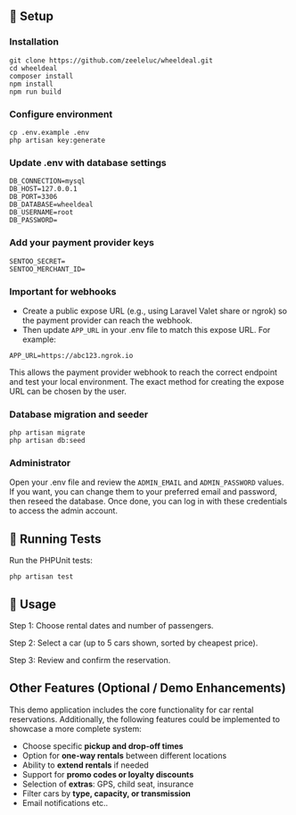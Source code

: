 ## 🚀 Setup

### Installation
```
git clone https://github.com/zeeleluc/wheeldeal.git
cd wheeldeal
composer install
npm install
npm run build
```

### Configure environment
```
cp .env.example .env
php artisan key:generate
```

### Update .env with database settings
```
DB_CONNECTION=mysql
DB_HOST=127.0.0.1
DB_PORT=3306
DB_DATABASE=wheeldeal
DB_USERNAME=root
DB_PASSWORD=
```

### Add your payment provider keys
```
SENTOO_SECRET=
SENTOO_MERCHANT_ID=
```

### Important for webhooks

- Create a public expose URL (e.g., using Laravel Valet share or ngrok) so the payment provider can reach the webhook.
- Then update `APP_URL` in your .env file to match this expose URL. For example:
```text
APP_URL=https://abc123.ngrok.io
```
This allows the payment provider webhook to reach the correct endpoint and test your local environment. The exact method for creating the expose URL can be chosen by the user.

### Database migration and seeder
```
php artisan migrate
php artisan db:seed
```

### Administrator
Open your .env file and review the `ADMIN_EMAIL` and `ADMIN_PASSWORD` values. If you want, you can change them to your preferred email and password, then reseed the database. Once done, you can log in with these credentials to access the admin account.

## 🧪 Running Tests

Run the PHPUnit tests:
```
php artisan test
```

## 📱 Usage

Step 1: Choose rental dates and number of passengers.

Step 2: Select a car (up to 5 cars shown, sorted by cheapest price).

Step 3: Review and confirm the reservation.

## Other Features (Optional / Demo Enhancements)

This demo application includes the core functionality for car rental reservations. Additionally, the following features could be implemented to showcase a more complete system:

- Choose specific **pickup and drop-off times**
- Option for **one-way rentals** between different locations
- Ability to **extend rentals** if needed
- Support for **promo codes or loyalty discounts**
- Selection of **extras**: GPS, child seat, insurance
- Filter cars by **type, capacity, or transmission**
- Email notifications
etc..